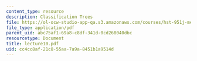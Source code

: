 ```yaml
---
content_type: resource
description: Classification Trees
file: https://ol-ocw-studio-app-qa.s3.amazonaws.com/courses/hst-951j-medical-decision-support-spring-2003/cc4cc8af21c855aa7a9a8451b1a9514d_lecture10.pdf
file_type: application/pdf
parent_uid: abc75af1-69a8-c8df-341d-0cd268040dbc
resourcetype: Document
title: lecture10.pdf
uid: cc4cc8af-21c8-55aa-7a9a-8451b1a9514d
---
```

